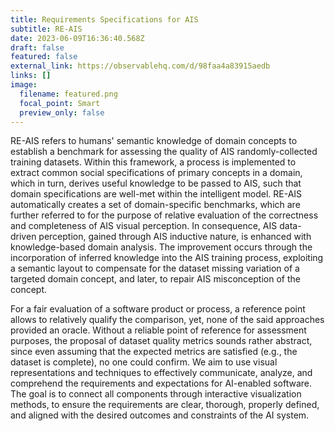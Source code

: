 ```yaml
---
title: Requirements Specifications for AIS
subtitle: RE-AIS
date: 2023-06-09T16:36:40.568Z
draft: false
featured: false
external_link: https://observablehq.com/d/98faa4a83915aedb
links: []
image:
  filename: featured.png
  focal_point: Smart
  preview_only: false
---
```

RE-AIS refers to humans' semantic knowledge of domain concepts to establish a benchmark for assessing the quality of AIS randomly-collected training datasets. Within this framework, a process is implemented to extract common social specifications of primary concepts in a domain, which in turn, derives useful knowledge to be passed to AIS, such that domain specifications are well-met within the intelligent model. RE-AIS automatically creates a set of domain-specific benchmarks, which are further referred to for the purpose of relative evaluation of the correctness and completeness of AIS visual perception. In consequence, AIS data-driven perception, gained through AIS inductive nature, is enhanced with knowledge-based domain analysis. The improvement occurs through the incorporation of inferred knowledge into the AIS training process, exploiting a semantic layout to compensate for the dataset missing variation of a targeted domain concept, and later, to repair AIS misconception of the concept.

For a fair evaluation of a software product or process, a reference point allows to relatively qualify the comparison, yet, none of the said approaches provided an oracle. Without a reliable point of reference for assessment purposes, the proposal of dataset quality metrics sounds rather abstract, since even assuming that the expected metrics are satisfied (e.g., the dataset is complete), no one could confirm. We aim to use visual representations and techniques to effectively communicate, analyze, and comprehend the requirements and expectations for AI-enabled software. The goal is to connect all components through interactive visualization methods, to ensure the requirements are clear, thorough, properly defined, and aligned with the desired outcomes and constraints of the AI system.